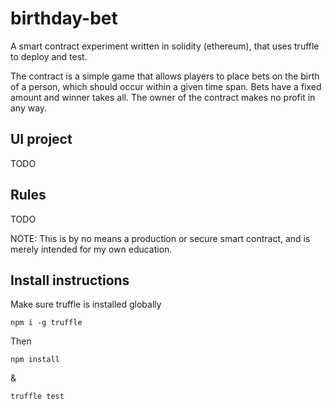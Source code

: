 # birthday-bet

A smart contract experiment written in solidity (ethereum), that uses truffle to deploy and test.

The contract is a simple game that allows players to place bets on the birth of a person, which should occur within a given time span. Bets have a fixed amount and winner takes all. The owner of the contract makes no profit in any way.

## UI project
TODO

## Rules
TODO

NOTE: This is by no means a production or secure smart contract, and is merely intended for my own education.

## Install instructions

Make sure truffle is installed globally

```
npm i -g truffle
```

Then

```
npm install
```

&

```
truffle test
```